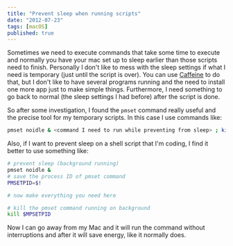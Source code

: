 ```yaml
---
title: "Prevent sleep when running scripts"
date: "2012-07-23"
tags: [macOS]
published: true
---
```


Sometimes we need to execute commands that take some time to execute and
normally you have your mac set up to sleep earlier than those scripts need to
finish. Personally I don't like to mess with the sleep settings if what I need
is temporary (just until the script is over). You can use
[Caffeine](http://lightheadsw.com/caffeine/) to do that, but I don't like to
have several programs running and the need to install one more app just to make
simple things. Furthermore, I need something to go back to normal (the sleep
settings I had before) after the script is done.

So after some investigation, I found the `pmset` command really useful and the
precise tool for my temporary scripts. In this case I use commands like:

```bash
pmset noidle & <command I need to run while preventing from sleep> ; killall pmset
```

Also, if I want to prevent sleep on a shell script that I'm coding, I find it
better to use something like:

```bash
# prevent sleep (background running)
pmset noidle &
# save the process ID of pmset command
PMSETPID=$!

# now make everything you need here

# kill the pmset command running on background
kill $MPSETPID
```

Now I can go away from my Mac and it will run the command without interruptions
and after it will save energy, like it normally does.
